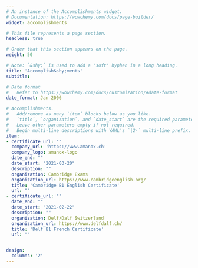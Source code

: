 ```yaml
---
# An instance of the Accomplishments widget.
# Documentation: https://wowchemy.com/docs/page-builder/
widget: accomplishments

# This file represents a page section.
headless: true

# Order that this section appears on the page.
weight: 50

# Note: `&shy;` is used to add a 'soft' hyphen in a long heading.
title: 'Accomplish&shy;ments'
subtitle:

# Date format
#   Refer to https://wowchemy.com/docs/customization/#date-format
date_format: Jan 2006

# Accomplishments.
#   Add/remove as many `item` blocks below as you like.
#   `title`, `organization`, and `date_start` are the required parameters.
#   Leave other parameters empty if not required.
#   Begin multi-line descriptions with YAML's `|2-` multi-line prefix.
item:
- certificate_url: ""
  company_url: 'https://www.amanox.ch'
  company_logo: amanox-logo
  date_end: ""
  date_start: "2021-03-20"
  description: ""
  organization: Cambridge Exams
  organization_url: https://www.cambridgeenglish.org/
  title: 'Cambridge B1 English Certificate'
  url: ""
- certificate_url: ""
  date_end: ""
  date_start: "2021-02-22"
  description: ""
  organization: Delf/Dalf Switzerland
  organization_url: https://www.delfdalf.ch/
  title: 'Delf B1 French Certificate'
  url: ""


design:
  columns: '2' 
---
```

